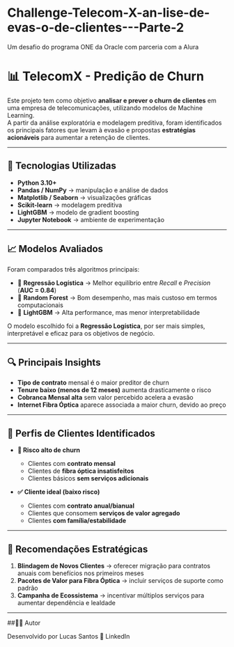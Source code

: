 # Challenge-Telecom-X-an-lise-de-evas-o-de-clientes---Parte-2
Um desafio do programa ONE da Oracle com parceria com a Alura

# 📊 TelecomX - Predição de Churn

Este projeto tem como objetivo **analisar e prever o churn de clientes** em uma empresa de telecomunicações, utilizando modelos de Machine Learning.  
A partir da análise exploratória e modelagem preditiva, foram identificados os principais fatores que levam à evasão e propostas **estratégias acionáveis** para aumentar a retenção de clientes.

---

## 🚀 Tecnologias Utilizadas

- **Python 3.10+**
- **Pandas / NumPy** → manipulação e análise de dados
- **Matplotlib / Seaborn** → visualizações gráficas
- **Scikit-learn** → modelagem preditiva
- **LightGBM** → modelo de gradient boosting
- **Jupyter Notebook** → ambiente de experimentação

---

## 📈 Modelos Avaliados

Foram comparados três algoritmos principais:

- 🔹 **Regressão Logística** → Melhor equilíbrio entre *Recall* e *Precision* (**AUC = 0.84**)  
- 🔹 **Random Forest** → Bom desempenho, mas mais custoso em termos computacionais  
- 🔹 **LightGBM** → Alta performance, mas menor interpretabilidade  

O modelo escolhido foi a **Regressão Logística**, por ser mais simples, interpretável e eficaz para os objetivos de negócio.

---

## 🔍 Principais Insights

- **Tipo de contrato** mensal é o maior preditor de churn  
- **Tenure baixo (menos de 12 meses)** aumenta drasticamente o risco  
- **Cobranca Mensal alta** sem valor percebido acelera a evasão  
- **Internet Fibra Óptica** aparece associada a maior churn, devido ao preço  

---

## 👥 Perfis de Clientes Identificados

- **📌 Risco alto de churn**
  - Clientes com **contrato mensal**
  - Clientes de **fibra óptica insatisfeitos**
  - Clientes básicos **sem serviços adicionais**  

- **✅ Cliente ideal (baixo risco)**
  - Clientes com **contrato anual/bianual**
  - Clientes que consomem **serviços de valor agregado**
  - Clientes **com família/estabilidade**  

---

## 🎯 Recomendações Estratégicas

1. **Blindagem de Novos Clientes** → oferecer migração para contratos anuais com benefícios nos primeiros meses  
2. **Pacotes de Valor para Fibra Óptica** → incluir serviços de suporte como padrão  
3. **Campanha de Ecossistema** → incentivar múltiplos serviços para aumentar dependência e lealdade

---

##👨‍💻 Autor

Desenvolvido por Lucas Santos
🔗 LinkedIn
